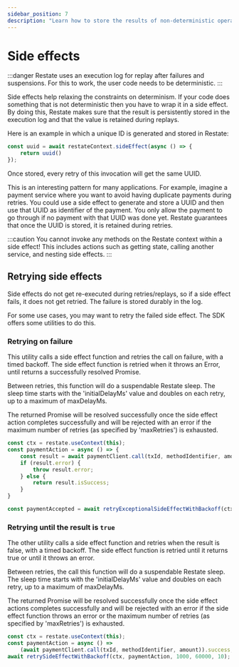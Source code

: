```yaml
---
sidebar_position: 7
description: "Learn how to store the results of non-deterministic operations."
---
```


# Side effects

:::danger
Restate uses an execution log for replay after failures and suspensions.
For this to work, the user code needs to be deterministic.
:::

Side effects help relaxing the constraints on determinism. 
If your code does something that is not deterministic then you have to wrap it in a side effect.
By doing this, Restate makes sure that the result is persistently stored in the execution log
and that the value is retained during replays.

Here is an example in which a unique ID is generated and stored in Restate:

```typescript
const uuid = await restateContext.sideEffect(async () => {
    return uuid()
});
```

Once stored, every retry of this invocation will get the same UUID.

This is an interesting pattern for many applications.
For example, imagine a payment service where you want to avoid having duplicate payments during retries. 
You could use a side effect to generate and store a UUID and then use that UUID as identifier of the payment.
You only allow the payment to go through if no payment with that UUID was done yet.
Restate guarantees that once the UUID is stored, it is retained during retries.

:::caution
You cannot invoke any methods on the Restate context within a side effect!
This includes actions such as getting state, calling another service, and nesting side effects.
:::

## Retrying side effects

Side effects do not get re-executed during retries/replays, so if a side effect fails, it does not get retried. 
The failure is stored durably in the log. 

For some use cases, you may want to retry the failed side effect. 
The SDK offers some utilities to do this.

### Retrying on failure
This utility calls a side effect function and retries the call on failure, with a timed backoff.
The side effect function is retried when it throws an Error, until returns a successfully
resolved Promise.

Between retries, this function will do a suspendable Restate sleep.
The sleep time starts with the 'initialDelayMs' value and doubles on each retry, up to
a maximum of maxDelayMs.

The returned Promise will be resolved successfully once the side effect action completes
successfully and will be rejected with an error if the maximum number of retries
(as specified by 'maxRetries') is exhausted.

```typescript
const ctx = restate.useContext(this);
const paymentAction = async () => {
    const result = await paymentClient.call(txId, methodIdentifier, amount);
    if (result.error) {
        throw result.error;
    } else {
        return result.isSuccess;
    }
}

const paymentAccepted = await retryExceptionalSideEffectWithBackoff(ctx, paymentAction, 1000, 60000, 10);
```

### Retrying until the result is `true`

The other utility calls a side effect function and retries when the result is false, with a timed backoff.
The side effect function is retried until it returns true or until it throws an error.

Between retries, the call this function will do a suspendable Restate sleep.
The sleep time starts with the 'initialDelayMs' value and doubles on each retry, up to
a maximum of maxDelayMs.

The returned Promise will be resolved successfully once the side effect actions completes
successfully and will be rejected with an error if the side effect function throws an error
or the maximum number of retries (as specified by 'maxRetries') is exhausted.

```typescript
const ctx = restate.useContext(this);
const paymentAction = async () => 
    (await paymentClient.call(txId, methodIdentifier, amount)).success;
await retrySideEffectWithBackoff(ctx, paymentAction, 1000, 60000, 10);
```








